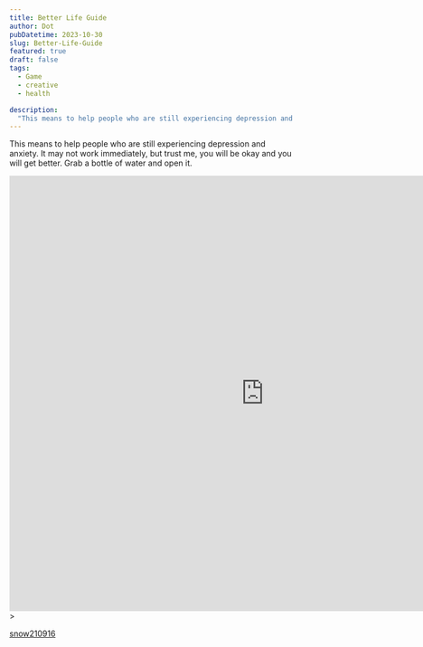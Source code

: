 ```yaml
---
title: Better Life Guide
author: Dot
pubDatetime: 2023-10-30
slug: Better-Life-Guide
featured: true
draft: false
tags:
  - Game
  - creative
  - health

description:
  "This means to help people who are still experiencing depression and anxiety. It may not work immediately, but trust me, you will be okay and you will get better. Grab a bottle of water and open it. "
---
```

This means to help people who are still experiencing depression and anxiety. It may not work immediately, but trust me, you will be okay and you will get better. Grab a bottle of water and open it.


<iframe frameborder="0" src="https://itch.io/embed-upload/8985547?color=333333" allowfullscreen="" width="900" height="770"><a href="https://jumpbit.itch.io/better-life-guide-foru">Play Better Life Guide on itch.io</a></iframe>>

[snow210916](https://dotoline.neocities.org/%E6%9D%A5%E5%8A%A0%E4%B8%80.html)
